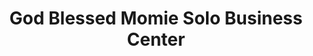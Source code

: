 ---
title: "God Blessed Momie Solo Business Center"
url: /monrovia/god-blessed-momie-solo-business-center/
shop: Kleidung
---